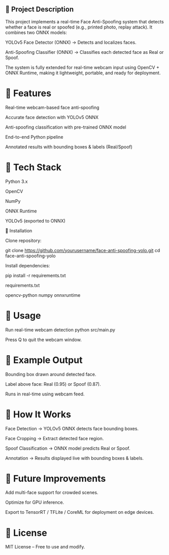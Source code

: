 ## 🔹 Project Description

This project implements a real-time Face Anti-Spoofing system that detects whether a face is real or spoofed (e.g., printed photo, replay attack).
It combines two ONNX models:

YOLOv5 Face Detector (ONNX) → Detects and localizes faces.

Anti-Spoofing Classifier (ONNX) → Classifies each detected face as Real or Spoof.

The system is fully extended for real-time webcam input using OpenCV + ONNX Runtime, making it lightweight, portable, and ready for deployment.

# 🔹 Features

Real-time webcam-based face anti-spoofing

Accurate face detection with YOLOv5 ONNX

Anti-spoofing classification with pre-trained ONNX model

End-to-end Python pipeline

Annotated results with bounding boxes & labels (Real/Spoof)

# 🔹 Tech Stack

Python 3.x

OpenCV

NumPy

ONNX Runtime

YOLOv5 (exported to ONNX)

🔹 Installation

Clone repository:

git clone https://github.com/yourusername/face-anti-spoofing-yolo.git
cd face-anti-spoofing-yolo


Install dependencies:

pip install -r requirements.txt


requirements.txt

opencv-python
numpy
onnxruntime

# 🔹 Usage
Run real-time webcam detection
python src/main.py


Press Q to quit the webcam window.

# 🔹 Example Output

Bounding box drawn around detected face.

Label above face: Real (0.95) or Spoof (0.87).

Runs in real-time using webcam feed.

# 🔹 How It Works

Face Detection → YOLOv5 ONNX detects face bounding boxes.

Face Cropping → Extract detected face region.

Spoof Classification → ONNX model predicts Real or Spoof.

Annotation → Results displayed live with bounding boxes & labels.

# 🔹 Future Improvements

Add multi-face support for crowded scenes.

Optimize for GPU inference.

Export to TensorRT / TFLite / CoreML for deployment on edge devices.

# 🔹 License

MIT License – Free to use and modify.
